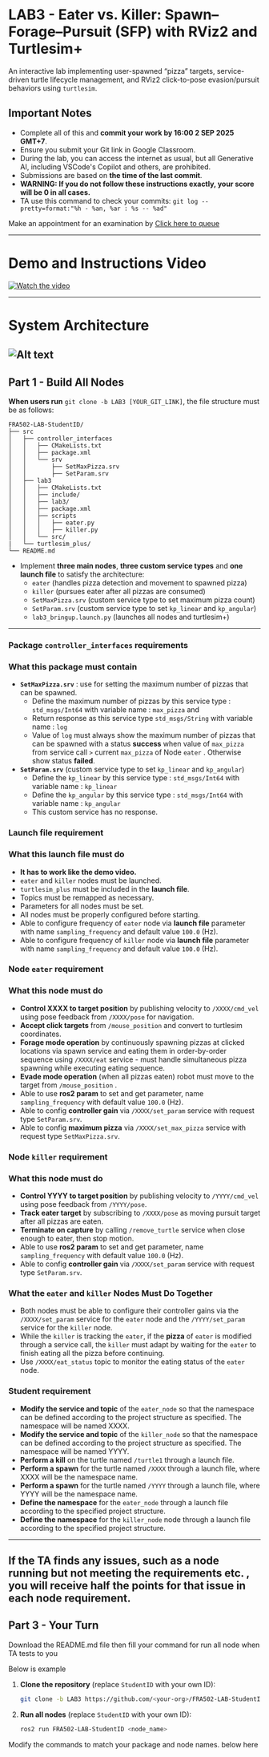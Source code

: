 # LAB3 - Eater vs. Killer: Spawn–Forage–Pursuit (SFP) with RViz2 and Turtlesim+

An interactive lab implementing user-spawned “pizza” targets, service-driven turtle lifecycle management, and RViz2 click-to-pose evasion/pursuit behaviors using `turtlesim`.

## Important Notes
- Complete all of this and **commit your work by 16:00 2 SEP 2025 GMT+7**.
- Ensure you submit your Git link in Google Classroom.
- During the lab, you can access the internet as usual, but all Generative AI, including VSCode's Copilot and others, are prohibited.
- Submissions are based on **the time of the last commit**.
- **WARNING: If you do not follow these instructions exactly, your score will be 0 in all cases.**
- TA use this command to check your commits: ```git log --pretty=format:"%h - %an, %ar : %s -- %ad"```

Make an appointment for an examination by [Click here to queue](https://docs.google.com/spreadsheets/d/102x7QDbCxpxB_BmuFilWCqS9xsuPyOtY7FSXAnwPJss/edit?usp=sharing)

---

# Demo and Instructions Video

[![Watch the video](./demo.webp)](https://youtu.be/CMl5juOyN3I) 

---
# System Architecture

![Alt text](/LAB3_SA.jpg "System Architecture")
---

## Part 1 - Build All Nodes

**When users run** `git clone -b LAB3 [YOUR_GIT_LINK]`, the file structure must be as follows:



```
FRA502-LAB-StudentID/
├── src
│   ├── controller_interfaces
│   │   ├── CMakeLists.txt
│   │   ├── package.xml
│   │   └── srv
│   │       ├── SetMaxPizza.srv
│   │       ├── SetParam.srv
│   ├── lab3
│   │   ├── CMakeLists.txt
│   │   ├── include/
│   │   ├── lab3/
│   │   ├── package.xml
│   │   ├── scripts
│   │   │   ├── eater.py
│   │   │   ├── killer.py
│   │   └── src/
|   └── turtlesim_plus/
└── README.md

```

- Implement **three main nodes**, **three custom service types** and **one launch file** to satisfy the architecture:  
  - `eater` (handles pizza detection and movement to spawned pizza)  
  - `killer` (pursues eater after all pizzas are consumed)  
  - `SetMaxPizza.srv` (custom service type to set maximum pizza count)
  - `SetParam.srv` (custom service type to set `kp_linear` and `kp_angular`)
  - `lab3_bringup.launch.py` (launches all nodes and turtlesim+)

---
### Package `controller_interfaces` requirements
### What this package **must contain**
- **`SetMaxPizza.srv`** : use for setting the maximum number of pizzas that can be spawned.  
  - Define the maximum number of pizzas by this service type : `std_msgs/Int64` with variable name : `max_pizza` and 
  - Return response as this service type `std_msgs/String` with variable name : `log` 
  - Value of `log` must always show the maximum number of pizzas that can be spawned with a status **success** when value of `max_pizza` from service call `>` current `max_pizza` of Node `eater` . Otherwise  show status **failed**.
- **`SetParam.srv`** (custom service type to set `kp_linear` and `kp_angular`)
  - Define the `kp_linear` by this service type : `std_msgs/Int64` with variable name : `kp_linear` 
  - Define the `kp_angular` by this service type : `std_msgs/Int64` with variable name : `kp_angular` 
  - This custom service has no response.

### Launch file requirement
### What this launch file **must do**
- **It has to work like the demo video.**
- `eater` and `killer` nodes must be launched.
- `turtlesim_plus` must be included in the **launch file**.
- Topics must be remapped as necessary.
- Parameters for all nodes must be set.
- All nodes must be properly configured before starting.
- Able to configure frequency of `eater` node via **launch file** parameter with name `sampling_frequency` and default value `100.0` (Hz).
- Able to configure frequency of `killer` node via **launch file** parameter with name `sampling_frequency` and default value `100.0` (Hz).

### Node `eater` requirement
### What this node **must do**
- **Control XXXX to target position** by publishing velocity to `/XXXX/cmd_vel` using pose feedback from `/XXXX/pose` for navigation.
- **Accept click targets** from `/mouse_position`  and convert to turtlesim coordinates.
- **Forage mode operation** by continuously spawning pizzas at clicked locations via spawn service and eating them in order-by-order sequence using `/XXXX/eat` service - must handle simultaneous pizza spawning while executing eating sequence.
- **Evade mode operation** (when all pizzas eaten) robot must move to the target from `/mouse_position` .
- Able to use **ros2 param** to set and get parameter, name `sampling_frequency` with default value `100.0` (Hz). 
- Able to config **controller gain** via `/XXXX/set_param` service with request type `SetParam.srv`.
- Able to config **maximum pizza** via `/XXXX/set_max_pizza` service with request type `SetMaxPizza.srv`.

### Node `killer` requirement  
### What this node **must do**
- **Control YYYY to target position** by publishing velocity to `/YYYY/cmd_vel` using pose feedback from `/YYYY/pose`.
- **Track eater target** by subscribing to `/XXXX/pose` as moving pursuit target after all pizzas are eaten.
- **Terminate on capture** by calling `/remove_turtle` service when close enough to eater, then stop motion.
- Able to use **ros2 param** to set and get parameter, name `sampling_frequency` with default value `100.0` (Hz). 
- Able to config **controller gain** via `/XXXX/set_param` service with request type `SetParam.srv`.

### What the `eater` and `killer` Nodes Must Do Together

- Both nodes must be able to configure their controller gains via the `/XXXX/set_param` service for the `eater` node and the `/YYYY/set_param` service for the `killer` node.  
- While the `killer` is tracking the `eater`, if the **pizza** of `eater` is modified through a service call, the `killer` must adapt by waiting for the `eater` to finish eating all the pizza before continuing.  
- Use `/XXXX/eat_status` topic to monitor the eating status of the `eater` node.

### Student requirement
- **Modify the service and topic** of the `eater_node` so that the namespace can be defined according to the project structure as specified. The namespace will be named XXXX.
- **Modify the service and topic** of the `killer_node` so that the namespace can be defined according to the project structure as specified. The namespace will be named YYYY.
- **Perform a kill** on the turtle named `/turtle1` through a launch file.
- **Perform a spawn** for the turtle named `/XXXX` through a launch file, where XXXX will be the namespace name.
- **Perform a spawn** for the turtle named `/YYYY` through a launch file, where YYYY will be the namespace name.
- **Define the namespace** for the `eater_node` through a launch file according to the specified project structure.
- **Define the namespace** for the `killer_node` node through a launch file according to the specified project structure.

---
## **If the TA finds any issues, such as a node running but not meeting the requirements etc. , you will receive half the points for that issue in each node requirement.**

## Part 3 - Your Turn

Download the README.md file then fill your command for run all node when TA tests to you

Below is example

1. **Clone the repository** (replace `StudentID` with your own ID):
   ```bash
   git clone -b LAB3 https://github.com/<your-org>/FRA502-LAB-StudentID.git
    ```
2. **Run all nodes** (replace `StudentID` with your own ID):
   ```bash
   ros2 run FRA502-LAB-StudentID <node_name>
   ```



Modify the commands to match your package and node names. below here